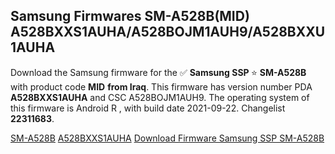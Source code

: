 <h2>Samsung Firmwares SM-A528B(MID) A528BXXS1AUHA/A528BOJM1AUH9/A528BXXU1AUHA</h2>
Download the Samsung firmware for the ✅ <strong>Samsung SSP </strong> ⭐ <strong>SM-A528B</strong> with product code <strong>MID</strong> <strong> from Iraq</strong>. This firmware has version number PDA <strong>A528BXXS1AUHA</strong> and CSC A528BOJM1AUH9. The operating system of this firmware is Android R , with build date 2021-09-22. Changelist <strong>22311683</strong>.


[SM-A528B](https://samfirm.shop/samsung/model/SM-A528B)
[A528BXXS1AUHA](https://samfirm.shop/samsung/pda/A528BXXS1AUHA)
[Download Firmware Samsung SSP SM-A528B](https://samfirm.shop/samsung/firmware/459123)
